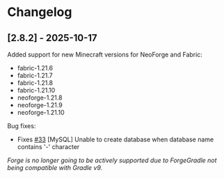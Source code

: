 # Changelog


## [2.8.2] - 2025-10-17
Added support for new Minecraft versions for NeoForge and Fabric:
- fabric-1.21.6
- fabric-1.21.7
- fabric-1.21.8
- fabric-1.21.10
- neoforge-1.21.8
- neoforge-1.21.9
- neoforge-1.21.10

Bug fixes:
- Fixes [#33](https://github.com/rmnaderdev/Whitelist-Sync-2/issues/33) [MySQL] Unable to create database when database name contains '-' character

*Forge is no longer going to be actively supported due to ForgeGradle not being compatible with Gradle v9.*